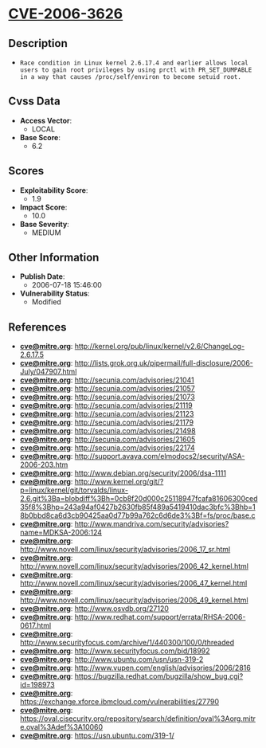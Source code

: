 
# [CVE-2006-3626](https://cve.mitre.org/cgi-bin/cvename.cgi?name=CVE-2006-3626)

## Description

- `Race condition in Linux kernel 2.6.17.4 and earlier allows local users to gain root privileges by using prctl with PR_SET_DUMPABLE in a way that causes /proc/self/environ to become setuid root.`

## Cvss Data

- **Access Vector**:
  - LOCAL
- **Base Score**:
  - 6.2

## Scores

- **Exploitability Score**:
  - 1.9
- **Impact Score**:
  - 10.0
- **Base Severity**:
  - MEDIUM

## Other Information

- **Publish Date**:
  - 2006-07-18 15:46:00
- **Vulnerability Status**:
  - Modified

## References

- **cve@mitre.org**: http://kernel.org/pub/linux/kernel/v2.6/ChangeLog-2.6.17.5
- **cve@mitre.org**: http://lists.grok.org.uk/pipermail/full-disclosure/2006-July/047907.html
- **cve@mitre.org**: http://secunia.com/advisories/21041
- **cve@mitre.org**: http://secunia.com/advisories/21057
- **cve@mitre.org**: http://secunia.com/advisories/21073
- **cve@mitre.org**: http://secunia.com/advisories/21119
- **cve@mitre.org**: http://secunia.com/advisories/21123
- **cve@mitre.org**: http://secunia.com/advisories/21179
- **cve@mitre.org**: http://secunia.com/advisories/21498
- **cve@mitre.org**: http://secunia.com/advisories/21605
- **cve@mitre.org**: http://secunia.com/advisories/22174
- **cve@mitre.org**: http://support.avaya.com/elmodocs2/security/ASA-2006-203.htm
- **cve@mitre.org**: http://www.debian.org/security/2006/dsa-1111
- **cve@mitre.org**: http://www.kernel.org/git/?p=linux/kernel/git/torvalds/linux-2.6.git%3Ba=blobdiff%3Bh=0cb8f20d000c25118947fcafa81606300ced35f8%3Bhp=243a94af0427b2630fb85f489a5419410dac3bfc%3Bhb=18b0bbd8ca6d3cb90425aa0d77b99a762c6d6de3%3Bf=fs/proc/base.c
- **cve@mitre.org**: http://www.mandriva.com/security/advisories?name=MDKSA-2006:124
- **cve@mitre.org**: http://www.novell.com/linux/security/advisories/2006_17_sr.html
- **cve@mitre.org**: http://www.novell.com/linux/security/advisories/2006_42_kernel.html
- **cve@mitre.org**: http://www.novell.com/linux/security/advisories/2006_47_kernel.html
- **cve@mitre.org**: http://www.novell.com/linux/security/advisories/2006_49_kernel.html
- **cve@mitre.org**: http://www.osvdb.org/27120
- **cve@mitre.org**: http://www.redhat.com/support/errata/RHSA-2006-0617.html
- **cve@mitre.org**: http://www.securityfocus.com/archive/1/440300/100/0/threaded
- **cve@mitre.org**: http://www.securityfocus.com/bid/18992
- **cve@mitre.org**: http://www.ubuntu.com/usn/usn-319-2
- **cve@mitre.org**: http://www.vupen.com/english/advisories/2006/2816
- **cve@mitre.org**: https://bugzilla.redhat.com/bugzilla/show_bug.cgi?id=198973
- **cve@mitre.org**: https://exchange.xforce.ibmcloud.com/vulnerabilities/27790
- **cve@mitre.org**: https://oval.cisecurity.org/repository/search/definition/oval%3Aorg.mitre.oval%3Adef%3A10060
- **cve@mitre.org**: https://usn.ubuntu.com/319-1/
